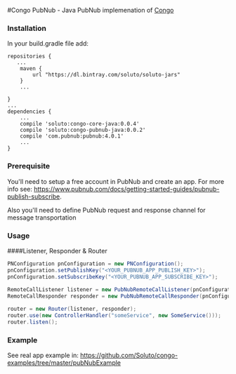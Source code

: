 
#Congo PubNub - Java
PubNub implemenation of [Congo](https://github.com/Soluto/congo-core)

### Installation
In your build.gradle file add:
```
repositories {
   ...
    maven {
        url "https://dl.bintray.com/soluto/soluto-jars"
    }
    ...

}
...
dependencies {
    ...
    compile 'soluto:congo-core-java:0.0.4'
    compile 'soluto:congo-pubnub-java:0.0.2'
    compile 'com.pubnub:pubnub:4.0.1'
    ...
}
```

### Prerequisite
You'll need to setup a free account in PubNub and create an app. For more info see: https://www.pubnub.com/docs/getting-started-guides/pubnub-publish-subscribe.

Also you'll need to define PubNub request and response channel for message transportation 

### Usage
####Listener, Responder & Router
```java
PNConfiguration pnConfiguration = new PNConfiguration();
pnConfiguration.setPublishKey("<YOUR_PUBNUB_APP_PUBLISH_KEY>");
pnConfiguration.setSubscribeKey("<YOUR_PUBNUB_APP_SUBSCRIBE_KEY>");
  
RemoteCallListener listener = new PubNubRemoteCallListener(pnConfiguration, "<YOUR_REQUEST_CHANNEL>");
RemoteCallResponder responder = new PubNubRemoteCallResponder(pnConfiguration,"YOUR_RESPONSE_CHANNEL");

router = new Router(listener, responder);
router.use(new ControllerHandler("someService", new SomeService()));
router.listen();
````

### Example
See real app example in: https://github.com/Soluto/congo-examples/tree/master/pubNubExample



